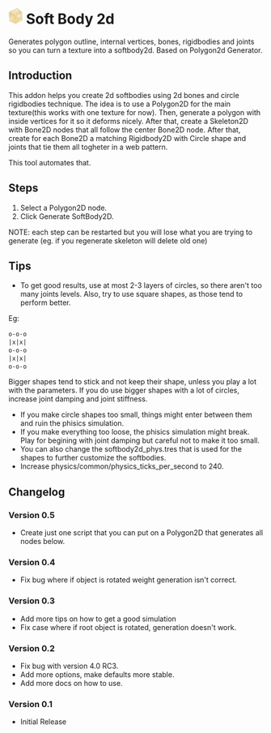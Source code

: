 # ![icon](https://raw.githubusercontent.com/Ughuuu/godot-4-softbody2d/main/addons/softbody2d/plugin_icon.png) Soft Body 2d

Generates polygon outline, internal vertices, bones, rigidbodies and joints so you can turn a texture into a softbody2d.
Based on Polygon2d Generator.

## Introduction

This addon helps you create 2d softbodies using 2d bones and circle rigidbodies technique.
The idea is to use a Polygon2D for the main texture(this works with one texture for now).
Then, generate a polygon with inside vertices for it so it deforms nicely.
After that, create a Skeleton2D with Bone2D nodes that all follow the center Bone2D node.
After that, create for each Bone2D a matching Rigidbody2D with Circle shape and joints that tie them all togheter in a web pattern.

This tool automates that.

## Steps

1. Select a Polygon2D node.
2. Click Generate SoftBody2D.

NOTE: each step can be restarted but you will lose what you are trying to generate
(eg. if you regenerate skeleton will delete old one)

## Tips

- To get good results, use at most 2-3 layers of circles, so there aren't too many joints levels. Also, try to use square shapes, as those tend to perform better.

Eg:
```
o-o-o
|x|x|
o-o-o
|x|x|
o-o-o
```

Bigger shapes tend to stick and not keep their shape, unless you play a lot with the parameters. If you do use bigger shapes with a lot of circles, increase joint damping and joint stiffness.

- If you make circle shapes too small, things might enter between them and ruin the phisics simulation.
- If you make everything too loose, the phisics simulation might break. Play for begining with joint damping but careful not to make it too small.
- You can also change the softbody2d_phys.tres that is used for the shapes to further customize the softbodies.
- Increase physics/common/physics_ticks_per_second to 240.


## Changelog

### Version 0.5

- Create just one script that you can put on a Polygon2D that generates all nodes below.

### Version 0.4

- Fix bug where if object is rotated weight generation isn't correct.

### Version 0.3

- Add more tips on how to get a good simulation
- Fix case where if root object is rotated, generation doesn't work.

### Version 0.2

- Fix bug with version 4.0 RC3.
- Add more options, make defaults more stable.
- Add more docs on how to use.

### Version 0.1

- Initial Release
